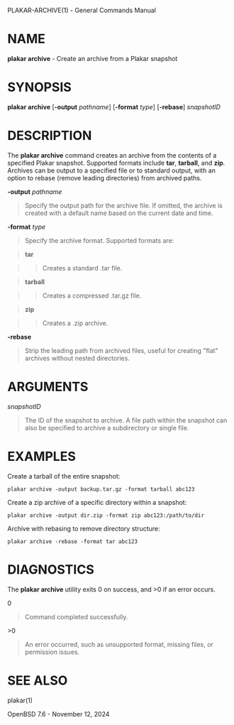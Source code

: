 PLAKAR-ARCHIVE(1) - General Commands Manual

# NAME

**plakar archive** - Create an archive from a Plakar snapshot

# SYNOPSIS

**plakar archive**
\[**-output**&nbsp;*pathname*]
\[**-format**&nbsp;*type*]
\[**-rebase**]
*snapshotID*

# DESCRIPTION

The
**plakar archive**
command creates an archive from the contents of a specified Plakar snapshot.
Supported formats include
**tar**,
**tarball**,
and
**zip**.
Archives can be output to a specified file or to standard output, with
an option to rebase (remove leading directories) from archived paths.

**-output** *pathname*

> Specify the output path for the archive file.
> If omitted, the archive is created with a default name based on the
> current date and time.

**-format** *type*

> Specify the archive format.
> Supported formats are:

> **tar**

> > Creates a standard .tar file.

> **tarball**

> > Creates a compressed .tar.gz file.

> **zip**

> > Creates a .zip archive.

**-rebase**

> Strip the leading path from archived files, useful for creating "flat"
> archives without nested directories.

# ARGUMENTS

*snapshotID*

> The ID of the snapshot to archive.
> A file path within the snapshot can also be specified to archive a
> subdirectory or single file.

# EXAMPLES

Create a tarball of the entire snapshot:

	plakar archive -output backup.tar.gz -format tarball abc123

Create a zip archive of a specific directory within a snapshot:

	plakar archive -output dir.zip -format zip abc123:/path/to/dir

Archive with rebasing to remove directory structure:

	plakar archive -rebase -format tar abc123

# DIAGNOSTICS

The **plakar archive** utility exits&#160;0 on success, and&#160;&gt;0 if an error occurs.

0

> Command completed successfully.

&gt;0

> An error occurred, such as unsupported format, missing files, or
> permission issues.

# SEE ALSO

plakar(1)

OpenBSD 7.6 - November 12, 2024
